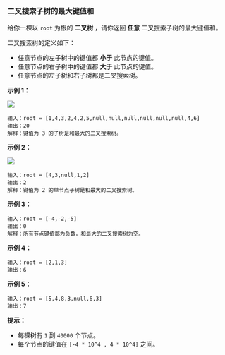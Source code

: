 ### 二叉搜索子树的最大键值和 ###
给你一棵以 `root` 为根的 **二叉树** ，请你返回 **任意** 二叉搜索子树的最大键值和。

二叉搜索树的定义如下：

* 任意节点的左子树中的键值都 **小于** 此节点的键值。
* 任意节点的右子树中的键值都 **大于** 此节点的键值。
* 任意节点的左子树和右子树都是二叉搜索树。


**示例 1：**

![](https://assets.leetcode-cn.com/aliyun-lc-upload/uploads/2020/03/07/sample_1_1709.png)

```
输入：root = [1,4,3,2,4,2,5,null,null,null,null,null,null,4,6]
输出：20
解释：键值为 3 的子树是和最大的二叉搜索树。
```

**示例 2：**

![](https://assets.leetcode-cn.com/aliyun-lc-upload/uploads/2020/03/07/sample_2_1709.png)

```
输入：root = [4,3,null,1,2]
输出：2
解释：键值为 2 的单节点子树是和最大的二叉搜索树。
```

**示例 3：**

```
输入：root = [-4,-2,-5]
输出：0
解释：所有节点键值都为负数，和最大的二叉搜索树为空。
```

**示例 4：**

```
输入：root = [2,1,3]
输出：6
```

**示例 5：**

```
输入：root = [5,4,8,3,null,6,3]
输出：7
```



**提示：**

* 每棵树有 `1` 到 `40000` 个节点。
* 每个节点的键值在 `[-4 * 10^4 , 4 * 10^4]` 之间。

